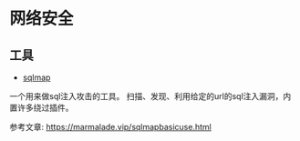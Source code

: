 # 网络安全





## 工具

- [sqlmap](https://sqlmap.org/)

一个用来做sql注入攻击的工具。
扫描、发现、利用给定的url的sql注入漏洞，内置许多绕过插件。

参考文章: https://marmalade.vip/sqlmapbasicuse.html





